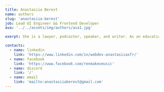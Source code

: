 ```yaml
---
title: Anastasiia Berest
name: authors
slug: 'anastasiia-berest'
job: Lead UI Engineer && Frontend Developer
ava: '../../assets/img/authors/ava1.jpg'

exerpt: She is a lawyer, podcaster, speaker, and writer. As an educational content director, she helps develop HasThemes premium training products.

contacts:
  - name: linkedin
    link: 'https://www.linkedin.com/in/webdev-anastasiiaxfr/'
  - name: facebook
    link: 'https://www.facebook.com/renmakesmusic'
  - name: discord
    link: '/'
  - name: email
    link: 'mailto:anastasiiaberest@gmail.com'
---
```

